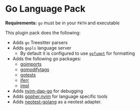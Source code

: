 # Go Language Pack

**Requirements:** `go` must be in your `PATH` and executable

This plugin pack does the following:

- Adds `go` Treesitter parsers
- Adds `gopls` language server
  - By default it is configured to use [`gofumpt`](https://github.com/mvdan/gofumpt) for formatting
- Adds the following go packages:
  - [goimports](https://pkg.go.dev/golang.org/x/tools/cmd/goimports?utm_source=godoc)
  - [gomodifytags](https://github.com/fatih/gomodifytags)
  - [gotests](https://github.com/cweill/gotests)
  - [iferr](https://github.com/koron/iferr)
  - [impl](https://github.com/josharian/impl)
- Adds [nvim-dap-go](https://github.com/leoluz/nvim-dap-go) for debugging
- Adds [gopher.nvim](https://github.com/olexsmir/gopher.nvim) for language specific tools
- Adds [neotest-golang](https://github.com/fredrikaverpil/neotest-golang) as a neotest adapter.

<!-- vim: set ft=markdown: -->